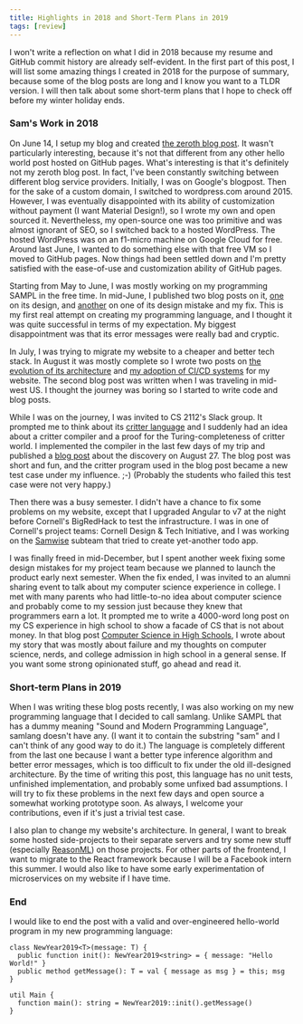 ```yaml
---
title: Highlights in 2018 and Short-Term Plans in 2019
tags: [review]
---
```


I won't write a reflection on what I did in 2018 because my resume and GitHub commit history are
already self-evident. In the first part of this post, I will list some amazing things I created in
2018 for the purpose of summary, because some of the blog posts are long and I know you want to a
TLDR version. I will then talk about some short-term plans that I hope to check off before my winter
holiday ends.

<!--truncate-->

### Sam's Work in 2018

On June 14, I setup my blog and created [the zeroth blog post](/1970/01/01/welcome-to-my-blog/). It
wasn't particularly interesting, because it's not that different from any other hello world post
hosted on GitHub pages. What's interesting is that it's definitely not my zeroth blog post. In fact,
I've been constantly switching between different blog service providers. Initially, I was on
Google's blogpost. Then for the sake of a custom domain, I switched to wordpress.com around 2015.
However, I was eventually disappointed with its ability of customization without payment (I want
Material Design!), so I wrote my own and open sourced it. Nevertheless, my open-source one was too
primitive and was almost ignorant of SEO, so I switched back to a hosted WordPress. The hosted
WordPress was on an f1-micro machine on Google Cloud for free. Around last June, I wanted to do
something else with that free VM so I moved to GitHub pages. Now things had been settled down and
I'm pretty satisfied with the ease-of-use and customization ability of GitHub pages.

Starting from May to June, I was mostly working on my programming SAMPL in the free time. In
mid-June, I published two blog posts on it, [one](/2018/06/15/sampl-alpha-design-choices/) on its
design, and [another](/2018/06/19/sampl-fun-ref-mistake-fix/) on one of its design mistake and my
fix. This is my first real attempt on creating my programming language, and I thought it was quite
successful in terms of my expectation. My biggest disappointment was that its error messages were
really bad and cryptic.

In July, I was trying to migrate my website to a cheaper and better tech stack. In August it was
mostly complete so I wrote two posts on
[the evolution of its architecture](/2018/08/01/website-architecture-update/) and
[my adoption of CI/CD systems](/2018/08/11/migration-ci-cd/) for my website. The second blog post
was written when I was traveling in mid-west US. I thought the journey was boring so I started to
write code and blog posts.

While I was on the journey, I was invited to CS 2112's Slack group. It prompted me to think about
its [critter language](http://www.cs.cornell.edu/courses/cs2112/2018fa/project/project.pdf) and I
suddenly had an idea about a critter compiler and a proof for the Turing-completeness of critter
world. I implemented the compiler in the last few days of my trip and published a
[blog post](/2018/08/27/cw-turing-complete/) about the discovery on August 27. The blog post was
short and fun, and the critter program used in the blog post became a new test case under my
influence. ;-) (Probably the students who failed this test case were not very happy.)

Then there was a busy semester. I didn't have a chance to fix some problems on my website, except
that I upgraded Angular to v7 at the night before Cornell's BigRedHack to test the infrastructure. I
was in one of Cornell's project teams: Cornell Design & Tech Initiative, and I was working on the
[Samwise](https://github.com/cornell-dti/samwise) subteam that tried to create yet-another todo app.

I was finally freed in mid-December, but I spent another week fixing some design mistakes for my
project team because we planned to launch the product early next semester. When the fix ended, I was
invited to an alumni sharing event to talk about my computer science experience in college. I met
with many parents who had little-to-no idea about computer science and probably come to my session
just because they knew that programmers earn a lot. It prompted me to write a 4000-word long post on
my CS experience in high school to show a facade of CS that is not about money. In that blog post
[Computer Science in High Schools](/2018/12/31/cs-in-high-schools/), I wrote about my story that was
mostly about failure and my thoughts on computer science, nerds, and college admission in high
school in a general sense. If you want some strong opinionated stuff, go ahead and read it.

### Short-term Plans in 2019

When I was writing these blog posts recently, I was also working on my new programming language that
I decided to call samlang. Unlike SAMPL that has a dummy meaning "Sound and Modern Programming
Language", samlang doesn't have any. (I want it to contain the substring "sam" and I can't think of
any good way to do it.) The language is completely different from the last one because I want a
better type inference algorithm and better error messages, which is too difficult to fix under the
old ill-designed architecture. By the time of writing this post, this language has no unit tests,
unfinished implementation, and probably some unfixed bad assumptions. I will try to fix these
problems in the next few days and open source a somewhat working prototype soon. As always, I
welcome your contributions, even if it's just a trivial test case.

I also plan to change my website's architecture. In general, I want to break some hosted
side-projects to their separate servers and try some new stuff (especially
[ReasonML](https://reasonml.github.io)) on those projects. For other parts of the frontend, I want
to migrate to the React framework because I will be a Facebook intern this summer. I would also like
to have some early experimentation of microservices on my website if I have time.

### End

I would like to end the post with a valid and over-engineered hello-world program in my new
programming language:

```samlang
class NewYear2019<T>(message: T) {
  public function init(): NewYear2019<string> = { message: "Hello World!" }
  public method getMessage(): T = val { message as msg } = this; msg
}

util Main {
  function main(): string = NewYear2019::init().getMessage()
}
```
